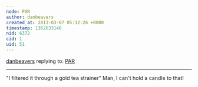 ```yaml
---
node: PAR
author: danbeavers
created_at: 2013-03-07 05:12:26 +0000
timestamp: 1362633146
nid: 6372
cid: 1
uid: 51
---
```




[danbeavers](../profile/danbeavers) replying to: [PAR](../notes/cfastie/3-16-2013/par)

----
"I filtered it through a gold tea strainer" Man, I can't hold a candle to that!
